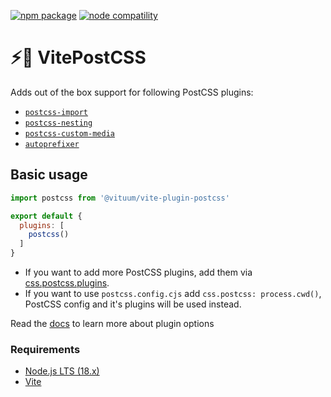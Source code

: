 <a href="https://npmjs.com/package/@vituum/vite-plugin-postcss"><img src="https://img.shields.io/npm/v/@vituum/vite-plugin-postcss.svg" alt="npm package"></a>
<a href="https://nodejs.org/en/about/releases/"><img src="https://img.shields.io/node/v/@vituum/vite-plugin-postcss.svg" alt="node compatility"></a>

# ⚡️🎨 VitePostCSS
Adds out of the box support for following PostCSS plugins:
* [`postcss-import`](https://www.npmjs.com/package/postcss-import)
* [`postcss-nesting`](https://www.npmjs.com/package/postcss-nesting)
* [`postcss-custom-media`](https://www.npmjs.com/package/postcss-custom-media)
* [`autoprefixer`](https://www.npmjs.com/package/autoprefixer)

## Basic usage

```js
import postcss from '@vituum/vite-plugin-postcss'

export default {
  plugins: [
    postcss()
  ]
}
```

* If you want to add more PostCSS plugins, add them via [css.postcss.plugins](https://vitejs.dev/config/shared-options.html#css-postcss).
* If you want to use `postcss.config.cjs` add `css.postcss: process.cwd()`, PostCSS config and it's plugins will be used instead.

Read the [docs](https://vituum.dev/config/plugins-options.html#vituum-postcss) to learn more about plugin options

### Requirements

- [Node.js LTS (18.x)](https://nodejs.org/en/download/)
- [Vite](https://vitejs.dev/)
